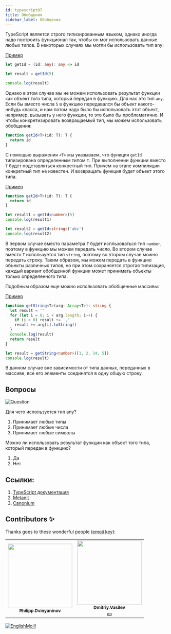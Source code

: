 ```yaml
---
id: typescript07
title: Обобщения
sidebar_label: Обобщения
---
```


TypeScript является строго типизированным языком, однако иногда надо построить функционал так, чтобы он мог использовать данные любых типов. В некоторых случаях мы могли бы использовать тип any:

[Пример](https://www.typescriptlang.org/play?#code/DYUwLgBA5uCSAmEC8EAUBLeAuCBDAdgJ4CUOBhyAfBJgFC2iQBOIAzgK7CQoxgKoBWYrQDGAe3ysxoAHTAxUVCw5diQA)

```typescript
let getId = (id: any): any => id

let result = getId(5)

console.log(result)
```

Однако в этом случае мы не можем использовать результат функции как объект того типа, который передан в функцию. Для нас это тип `any`. Если бы вместо числа `5` в функцию передавался бы объект какого-нибудь класса, и нам потом надо было бы использовать этот объект, например, вызывать у него функции, то это было бы проблематично. И чтобы конкретизировать возвращаемый тип, мы можем использовать обобщения:

```typescript
function getId<T>(id: T): T {
  return id
}
```

С помощью выражения `<T>` мы указываем, что функция `getId` типизирована определенным типом `T`. При выполнении функции вместо `Т` будет подставляться конкретный тип. Причем на этапе компиляции конкретный тип не известен. И возвращать функция будет объект этого типа.

[Пример](https://www.typescriptlang.org/play?ssl=8&ssc=21&pln=1&pc=1#code/GYVwdgxgLglg9mABAcwKZQJIBMA8AVAPgAoYsAuRPASgr0QG8AoRRAJ3RFaVMYF9GANujaoAziAFQAjIgC8KdNhxgQAWwBGqVsQCsVRhASi4QgHQC4yIu3GSp+wcJsSoAJjkLMuUVFYwwyMQA5ACG6hBB+oZgxmYWVs6SrlRAA)

```typescript
function getId<T>(id: T): T {
  return id
}

let result1 = getId<number>(5)
console.log(result1)

let result2 = getId<string>('abc')
console.log(result2)
```

В первом случае вместо параметра `T` будет испльзоваться тип `number`, поэтому в функцию мы можем передать число. Во втором случае вместо `T` используется тип `string`, поэтому во втором случае можно передать строку. Таким образом, мы можем передать в функцию объекты различных типов, но при этом сохраняется строгая типизация, каждый вариант обобщенной функции может принимать объекты только определенного типа.

Подобным образом еще можно использовать обобщенные массивы:

[Пример](https://www.typescriptlang.org/play?#code/GYVwdgxgLglg9mABAcwKZQMpQE4zMgHgBUA+ACgENtkAuRAQW2woE9iSBKOgZxz2UQBvAFCJEAG3SJsqbiHFREAXkQByVaMTA42RGUmKYyxAAYA3IiMFEVZADpJ+KAAsLMANTuOQzWJjA9IxJTbxk5BUR3FVUAGg0xMTD5RSibagBtGABdOyg4LFx8Mg5NAF9NCARuOEkHOGQyJIUSxPQQbCQmqGFy4QNpWWTjNEw+fAIwEABbACNUbHJ0gEYYxAAmVYBmABZVgFYsksqwatrxesbB5qA)

```typescript
function getString<T>(arg: Array<T>): string {
  let result = ''
  for (let i = 0; i < arg.length; i++) {
    if (i > 0) result += ','
    result += arg[i].toString()
  }
  console.log(result)
  return result
}

let result = getString<number>([1, 2, 34, 5])
console.log(result)
```

В данном случае вне зависимости от типа данных, переданных в массиве, все его элементы соединятся в одну общую строку.

## Вопросы

![Question](https://media.giphy.com/media/l0HlRnAWXxn0MhKLK/giphy.gif)

Для чего используется тип any?

1. Принимает любые типы
2. Принимает любые числа
3. Принимает любые символы

Можно ли использовать результат функции как объект того типа, который передан в функцию?

1. Да
2. Нет

<!--
## Обобщенные классы и интерфейсы

Кроме обобщенных функций и массивов также бывают обобщенные классы и интерфейсы:

[Пример](https://www.typescriptlang.org/play?#code/MYGwhgzhAECqEFMBOAeAKgPmgbwFDWgAckBLANzABcFoB9EgEwC5o19pgB7AOwkqQCuwSpyQAKRizQBKHOwKUAFiQgA6eg2gBeaI3YBfdgHMElAJIMx0qXIIEkpgUm7QlK9XoKHDuEKdecALba0NwIAO5wiKjcAoEARsgYYgDM0rhcvJx+qiCcRmIigaom5pbSsgD0ldCATCCAfCCA7CC1gAIggAwggJIgbYCsIIBCIKFxiUi4vv5gICTANDphkfDIKHyk3EbJAORkEABma+mZENkIufli45NHpRZWVTUNze1dfdBLJCtAA)

```typescript
class User<T> {
  private _id: T
  constructor(id: T) {
    this._id = id
  }
  getId(): T {
    return this._id
  }
}

let tom = new User<number>(3)
console.log(tom.getId()) // возвращает number

let alice = new User<string>('vsf')
console.log(alice.getId()) // возвращает string
```

Только в данном случае надо учитывать, что если мы типизировали объект определенным типом, то сменить данный тип уже не получится. То есть в следующем случае второе создание объекта не будет работать, так как объект tom уже типизирован типом number:

[Пример](https://www.typescriptlang.org/play?#code/MYGwhgzhAECqEFMBOAeAKgPmgbwFDWgAckBLANzABcFoB9EgEwC5o19pgB7AOwkqQCuwSpyQAKRizQBKHOwKUAFiQgA6eg2gBeaI3YBfdgHMElAJIMx0qXIIEkpgUm7QlK9XoKHDuEKdecALba0NwIAO5wiKjcAoEARsgYYgDM0rhcvJx+qiCcRmIigaom5pbS6bhFIWGR8MgofKTcRskA5GQQAGZtsgD0fdCAfCCAEiCAHCCAjCCAXCCADCBAA)

```typescript
let tom = new User<number>(3)
console.log(tom.getId())
tom = new User<string>('vsf') // ошибка
```

Все то же самое и с интерфейсами:

```typescript
interface IUser<T> {
  getId(): T
}

class User<T> implements IUser<T> {
  private _id: T
  constructor(id: T) {
    this._id = id
  }
  getId(): T {
    return this._id
  }
}
```

## Ограничения обобщений

Иногда необходимо использовать обобщения, однако принимать любой тип в функцию или класс вместо параметра `T` нежелательно. Например, пусть имеется следующий интерфейс и классы его реализующие:

```typescript
interface IUser {
  getInfo()
}
class User implements IUser {
  _id: number
  _name: string
  constructor(id: number, name: string) {
    this._id = id
    this._name = name
  }
  getInfo() {
    console.log('id: ' + this._id + '; name: ' + this._name)
  }
}

class Employee extends User {
  _company: string
  constructor(id: number, name: string, company: string) {
    super(id, name)
    this._company = company
  }

  getInfo() {
    console.log('id: ' + this._id + '; name: ' + this._name + '; company:' + this._company)
  }
}
```

Теперь пусть у нас будет класс, выводящий информацию о пользователях:

```typescript
class UserInfo<T extends IUser> {
  getUserInfo(user: T): void {
    user.getInfo()
  }
}
```

В методе `getUserInfo` мы хотим использовать функцию `getInfo()`, предполагая, что в качестве параметра будет передаваться объект `IUser`. Но чтобы нельзя было передать объекты любого типа, а только объекты `IUser`, устанавливается ограничения с помощью ключевого слова extends.

И затем мы можем использовать класс, передавая подходящие объекты:

```typescript
let tom = new User(3, 'Tom')
let alice = new Employee(4, 'Alice', 'Microsoft')
let userStore = new UserInfo()
userStore.getUserInfo(tom)
userStore.getUserInfo(alice)
```

## Ключевое слово new

Чтобы создать новый объект в коде обобщений, нам надо указать, что обобщенный тип T имеет конструктор. Это означает, что вместо параметра type:T нам надо указать type: {new(): T;}. Например, следующий обобщенный интерфейс работать не будет:

```typescript
function UserFactory<T>(): T {
  return new T() // ошибка компиляции
}
```

Чтобы интерфейс начал работать, используем слово new:

```typescript
function userFactory<T>(type: { new (): T; }); T {

    return new type()
}


class User {

    constructor() {
        console.log("создан объект User")
    }
}

let user : User = userFactory(User)
``` -->

## Ссылки:

1.  [TypeScript документация](https://www.typescriptlang.org/docs/handbook/generics.html)
2.  [Metanit](https://metanit.com/web/typescript/3.5.php)
3.  [Canonium](https://canonium.com/articles/typescript-generics)

## Contributors ✨

Thanks goes to these wonderful people ([emoji key](https://allcontributors.org/docs/en/emoji-key)):

<!-- ALL-CONTRIBUTORS-LIST:START - Do not remove or modify this section -->
<!-- prettier-ignore-start -->
<!-- markdownlint-disable -->
<table>
  <tr>
    <td align="center"><a href="https://github.com/FELiX-RN"><img src="https://avatars0.githubusercontent.com/u/72006627?v=4?s=200" width="200px;" alt=""/><br /><sub><b>Philipp Dvinyaninov</b></sub></a><br /><a href="https://github.com/gHashTag/react-native-village/commits?author=FELiX-RN" title="Documentation">  </a></td>
    <td align="center"><a href="https://fullstackserverless.github.io/"><img src="https://avatars0.githubusercontent.com/u/6774813?v=4?s=200" width="200px;" alt=""/><br /><sub><b>Dmitriy Vasilev</b></sub></a><br /><a href="#financial-gHashTag" title="Financial">💵</a></td>
  </tr>
  
</table>

<!-- markdownlint-restore -->
<!-- prettier-ignore-end -->

<!-- ALL-CONTRIBUTORS-LIST:END -->

[![EnglishMoji!](/img/logo/englishmoji.png)](https://apps.apple.com/kz/app/englishmoji/id6450254885)
